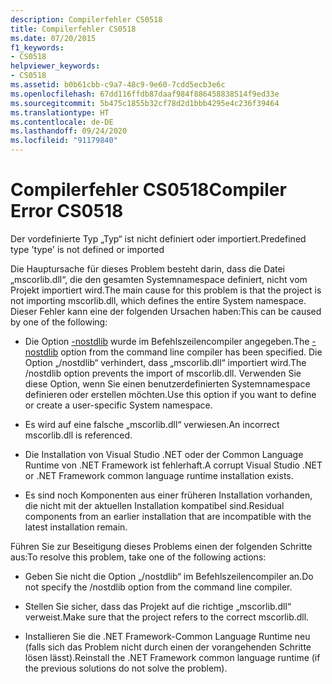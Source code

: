 ```yaml
---
description: Compilerfehler CS0518
title: Compilerfehler CS0518
ms.date: 07/20/2015
f1_keywords:
- CS0518
helpviewer_keywords:
- CS0518
ms.assetid: b0b61cbb-c9a7-48c9-9e60-7cdd5ecb3e6c
ms.openlocfilehash: 67dd116ffdb87daaf984f886458838514f9ed33e
ms.sourcegitcommit: 5b475c1855b32cf78d2d1bbb4295e4c236f39464
ms.translationtype: HT
ms.contentlocale: de-DE
ms.lasthandoff: 09/24/2020
ms.locfileid: "91179840"
---
```

# <a name="compiler-error-cs0518"></a><span data-ttu-id="ad0d2-103">Compilerfehler CS0518</span><span class="sxs-lookup"><span data-stu-id="ad0d2-103">Compiler Error CS0518</span></span>

<span data-ttu-id="ad0d2-104">Der vordefinierte Typ „Typ“ ist nicht definiert oder importiert.</span><span class="sxs-lookup"><span data-stu-id="ad0d2-104">Predefined type 'type' is not defined or imported</span></span>  
  
 <span data-ttu-id="ad0d2-105">Die Hauptursache für dieses Problem besteht darin, dass die Datei „mscorlib.dll“, die den gesamten Systemnamespace definiert, nicht vom Projekt importiert wird.</span><span class="sxs-lookup"><span data-stu-id="ad0d2-105">The main cause for this problem is that the project is not importing mscorlib.dll, which defines the entire System namespace.</span></span> <span data-ttu-id="ad0d2-106">Dieser Fehler kann eine der folgenden Ursachen haben:</span><span class="sxs-lookup"><span data-stu-id="ad0d2-106">This can be caused by one of the following:</span></span>  
  
- <span data-ttu-id="ad0d2-107">Die Option [-nostdlib](../compiler-options/nostdlib-compiler-option.md) wurde im Befehlszeilencompiler angegeben.</span><span class="sxs-lookup"><span data-stu-id="ad0d2-107">The [-nostdlib](../compiler-options/nostdlib-compiler-option.md) option from the command line compiler has been specified.</span></span> <span data-ttu-id="ad0d2-108">Die Option „/nostdlib“ verhindert, dass „mscorlib.dll“ importiert wird.</span><span class="sxs-lookup"><span data-stu-id="ad0d2-108">The /nostdlib option prevents the import of mscorlib.dll.</span></span> <span data-ttu-id="ad0d2-109">Verwenden Sie diese Option, wenn Sie einen benutzerdefinierten Systemnamespace definieren oder erstellen möchten.</span><span class="sxs-lookup"><span data-stu-id="ad0d2-109">Use this option if you want to define or create a user-specific System namespace.</span></span>  
  
- <span data-ttu-id="ad0d2-110">Es wird auf eine falsche „mscorlib.dll“ verwiesen.</span><span class="sxs-lookup"><span data-stu-id="ad0d2-110">An incorrect mscorlib.dll is referenced.</span></span>  
  
- <span data-ttu-id="ad0d2-111">Die Installation von Visual Studio .NET oder der Common Language Runtime von .NET Framework ist fehlerhaft.</span><span class="sxs-lookup"><span data-stu-id="ad0d2-111">A corrupt Visual Studio .NET or .NET Framework common language runtime installation exists.</span></span>  
  
- <span data-ttu-id="ad0d2-112">Es sind noch Komponenten aus einer früheren Installation vorhanden, die nicht mit der aktuellen Installation kompatibel sind.</span><span class="sxs-lookup"><span data-stu-id="ad0d2-112">Residual components from an earlier installation that are incompatible with the latest installation remain.</span></span>  
  
 <span data-ttu-id="ad0d2-113">Führen Sie zur Beseitigung dieses Problems einen der folgenden Schritte aus:</span><span class="sxs-lookup"><span data-stu-id="ad0d2-113">To resolve this problem, take one of the following actions:</span></span>  
  
- <span data-ttu-id="ad0d2-114">Geben Sie nicht die Option „/nostdlib“ im Befehlszeilencompiler an.</span><span class="sxs-lookup"><span data-stu-id="ad0d2-114">Do not specify the /nostdlib option from the command line compiler.</span></span>  
  
- <span data-ttu-id="ad0d2-115">Stellen Sie sicher, dass das Projekt auf die richtige „mscorlib.dll“ verweist.</span><span class="sxs-lookup"><span data-stu-id="ad0d2-115">Make sure that the project refers to the correct mscorlib.dll.</span></span>  
  
- <span data-ttu-id="ad0d2-116">Installieren Sie die .NET Framework-Common Language Runtime neu (falls sich das Problem nicht durch einen der vorangehenden Schritte lösen lässt).</span><span class="sxs-lookup"><span data-stu-id="ad0d2-116">Reinstall the .NET Framework common language runtime (if the previous solutions do not solve the problem).</span></span>

